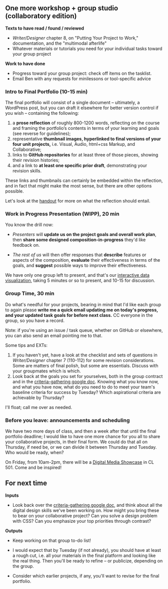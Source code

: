 ## One more workshop + group studio (collaboratory edition)


**Texts to have read / found / reviewed**

* *Writer/Designer* chapter 8, on "Putting Your Project to Work," documentation, and the "multimodal afterlife"
* Whatever materials or tutorials you need for your individual tasks toward your group project

**Work to have done**

* Progress toward your group project: check off items on the tasklist.
* Email Ben with any requests for minilessons or tool-specific advice

<!--
[toc tag="h2" title="Plan for the Day"]
-->
<!-- 
  introduce final portfolio. 
  one work-in-progress-presentation (WIPP)
  reread your own criteria: how will you know this has been a successful unit?
  get to work on projects.
-->

### Intro to Final Portfolio (10-15 min)

The final portfolio will consist of a single document – ultimately, a WordPress post, but you can draft it elsewhere for better version control if you wish – containing the following:

1.	a **prose reflection** of roughly 800-1200 words, reflecting on the course and framing the portfolio’s contents in terms of your learning and goals (see reverse for guidelines);
2.	representative **thumbnail images, hyperlinked to final versions of your four unit projects,** i.e. Visual, Audio, html+css Markup, and Collaborative;
3.	links to **GitHub repositories** for at least three of those pieces, showing their revision histories; 
4.	and a link to **at least one specific prior draft**, demonstrating your revision skills.

These links and thumbnails can certainly be embedded within the reflection, and in fact that might make the most sense, but there are other options possible. 

Let's look at the [handout](https://cdm2017.majoringinmeta.net/documents/2017/11/final-portfolio-checklist-and-reflection-guidelines.docx) for more on what the reflection should entail. <!-- Combine this with the reflections on the collaborative unit project? Probably. -->

<!-- If everyone were planning to turn in the group project on Tuesday, we could have Thursday to workshop the portfolio reflections in groups. Thoughts? -->


### Work in Progress Presentation (WIPP), 20 min

You know the drill now: 

* *Presenters* will **update us on the project goals and overall work plan**, then **share some designed composition-in-progress** they'd like feedback on.

* *The rest of us* will then offer responses that **describe** features or aspects of the composition, **evaluate** their effectiveness in terms of the goals, and **suggest** possible ways to improve their effectiveness.

We have only one group left to present, and that's our [interactive data visualization](https://docs.google.com/document/d/1VMWA1NL-rMhsZVldMyL5_srTUJJh262rYpOMVaYlYnA/edit#bookmark=id.mexd858gelew), taking 5 minutes or so to present, and 10-15 for discussion.



### Group Time, 30 min

Do what's needful for your projects, bearing in mind that I'd like each group to again please <strong>write me a quick email updating me on today's progress, and your updated task goals for before next class.</strong> CC everyone in the group, so you have a record.

Note: if you're using an issue / task queue, whether on GitHub or elsewhere, you can also send an email pointing me to that.

<div class="alert alert-info">
Some tips and EXTs: 

<ol>
<li>If you haven't yet, have a look at the checklist and sets of questions in <em>Writer/Designer</em> chapter 7 (110-112) for some revision considerations. Some are matters of final polish, but some are essentials. Discuss with your groupmates which is which.</li>

<li>Look back at the goals you set for yourselves, both in the group contract and in the <a href="https://bit.ly/cdm2017fall#heading=h.dk9v81mzxcbq">criteria-gathering google doc</a>. Knowing what you know now, and what you have now, what do you need to do to meet your team's baseline criteria for success by Tuesday? Which aspirational criteria are achievable by Thursday? </li>
</ol>
</div>

I'll float; call me over as needed.


### Before you leave: announcements and scheduling

We have two more days of class, and then a week after that until the final portfolio deadline; I would like to have one more chance for you all to share your collaborative projects, in their final form. We could do that all on Thursday, if need be, or we can divide it between Thursday and Tuesday. Who would be ready, when?


On Friday, from 10am-2pm, there will be a [Digital Media Showcase](http://www.english.pitt.edu/event/digital-media-lab-digital-student-showcase) in CL 501. Come and be inspired! 



## For next time

**Inputs**

* Look back over the <a href="https://bit.ly/cdm2017fall">criteria-gathering google doc</a>, and think about all the digital design skills we've been working on. How might you bring these to bear on your collaborative project? Can you solve a design problem with CSS? Can you emphasize your top priorities through contrast? 

**Outputs**

* Keep working on that group to-do list! 
 - I would expect that by Tuesday (if not already), you should have at least a rough cut, i.e. all your materials in the final platform and looking like the real thing. Then you'll be ready to refine – or publicize, depending on the group.
* Consider which earlier projects, if any, you'll want to revise for the final portfolio.

